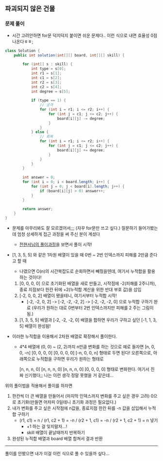 ## 파괴되지 않은 건물

### 문제 풀이

- 시간 고려안하면 for문 덕지덕지 붙이면 쉬운 문제다.. 이런 식으로 내면 효율성 0점 나온다ㅎㅎ;
```java
class Solution {
    public int solution(int[][] board, int[][] skill) {
        
        for (int[] s : skill) {
            int type = s[0];
            int r1 = s[1];
            int c1 = s[2];
            int r2 = s[3];
            int c2 = s[4];
            int degree = s[5];
            
            if (type == 1) {
                // 공격
                for (int i = r1; i <= r2; i++) {
                    for (int j = c1; j <= c2; j++) {
                        board[i][j] -= degree;
                    }
                }
            } else {
                // 회복
                for (int i = r1; i <= r2; i++) {
                    for (int j = c1; j <= c2; j++) {
                        board[i][j] += degree;
                    }
                }
            }
        }
        
        int answer = 0;
        for (int i = 0; i < board.length; i++) {
            for (int j = 0; j < board[i].length; j++) {
                if (board[i][j] > 0) answer++;
            }
        }
        
        return answer;
    }
}
```
- 문제를 아무리봐도 잘 모르겠어서;;; (자꾸 for문만 쓰고 싶다.) 질문하기 들어가봤는데 엄청 상세하게 접근 과정을 써 주신 분이 계셨다
  - [전현서님의 풀이과정](https://school.programmers.co.kr/questions/25471)을 보면서 풀이 시작!

- [1, 3, 5, 5] 와 같은 1차원 배열이 있을 때 0번 ~ 2번 인덱스까지 피해를 2만큼 준다고 할 때
  - 나였으면 O(n)의 시간복잡도로 순회하면서 빼줬을텐데, 여기서 누적합을 활용하는 것이다!
  1. [0, 0, 0, 0] 으로 초기화된 배열을 새로 만들고, 시작점에 -2(피해를 2주니까), 종료 지점보다 한칸 뒤에 +2(누적합 계산을 위한 반대 부호 값)을 삽입
  2. [-2, 0, 0, 2] 배열이 됐을테니, 여기서부터 누적합 시작!
     - [-2, -2, 0, 2] -> [-2, -2, -2, 2] -> [-2, -2, -2, 0] 으로 누적합 구하기 완료 (우리가 원하는 대로 0번부터 2번 인덱스까지만 피해를 2 주는 그림이 됨.)
  3. [1, 3, 5, 5] 배열과 [-2, -2, -2, 0] 배열을 합하면 우리가 구하고 싶던 [-1, 1, 3, 5] 배열이 완성됨!
- 이러한 누적합을 이용해서 2차원 배열로 확장해서 풀이한다.
  - 4*4 배열에 (0, 0) ~ (2, 2)까지 n만큼 변화를 하는 것으로 예로 들자면
    [n, 0, 0, -n]
    [0, 0, 0, 0]
    [0, 0, 0, 0]
    [-n, 0, 0, n] 형태로 두면 된다! 오른쪽으로, 아래쪽으로 누적합을 구하면 우리가 원하는 형태로
  
    [n, n, n, 0]
    [n, n, n, 0]
    [n, n, n, 0]
    [0, 0, 0, 0] 형태로 변화한다. 여기서 진짜 신기했다;; 나는 이런 생각 정말 못했을 거 같은데...

위의 풀이법을 적용해서 풀이를 하자면
1. 한칸씩 더 큰 배열을 만들어서 (마지막 인덱스까지 변화를 주고 싶은 경우 고려) 0으로 초기화(만들면 어차피 0일테니 초기화 과정은 필요없다.)
2. 내가 변화를 주고 싶은 시작점에 n값을, 종료지점 한칸 뒤를 -n 값을 삽입해서 누적합 구하기
   - (r1, c1) = n / (r1, c2 + 1) = -n / (r2 + 1, c1) = -n / (r2 + 1, c2 + 1) = n 넣기
     - +1 하는 걸 잊지말자...!
     - skill 배열이 끝날때까지 반복하기
3. 완성된 누적합 배열과 board 배열 합쳐서 결과 반환

---
풀이를 안봤으면 내가 이걸 이런 식으로 풀 수 있을까 싶다...